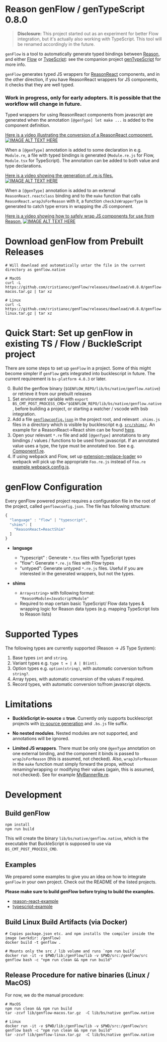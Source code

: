 # Reason genFlow / genTypeScript 0.8.0

> **Disclosure:** This project started out as an experiment for better Flow integration, but it's actually also working with TypeScript. This tool will be renamed accordingly in the future.

`genFlow` is a tool to automatically generate typed bindings between [Reason](https://reasonml.github.io/), and either [Flow](https://flow.org/en/) or [TypeScript](https://www.typescriptlang.org/): see the companion project [genTypeScript](https://github.com/cristianoc/genTypeScript) for more info.

`genFlow` generates typed JS wrappers for [ReasonReact](https://reasonml.github.io/reason-react/) components, and in the other direction, if you have ReasonReact wrappers for JS components, it checks that they are well typed.

### Work in progress, only for early adopters. It is possible that the workflow will change in future.

Typed wrappers for using ReasonReact components from javascript are generated when the annotation `[@genType] let make ...` is added to the component definition.

[Here is a video illustrating the conversion of a ReasonReact component.](https://youtu.be/k9QYjq0c8rA)
[![IMAGE ALT TEXT HERE](assets/genFlowInAction.png)](https://youtu.be/k9QYjq0c8rA)


When a `[@genType]` annotation is added to some declaration in e.g. `Module.re`, a file with typed bindings is generated (`Module.re.js` for Flow, `Module.tsx` for TypeScript). The annotation can be added to both value and type declarations.

[Here is a video showing the generation of .re.js files.](https://youtu.be/0YLXGBiB9dY)
[![IMAGE ALT TEXT HERE](assets/genFlow.png)](https://youtu.be/0YLXGBiB9dY)

When a `[@genType]` annotation is added to an external `ReasonReact.reactclass` binding and to the `make` function that calls `ReasonReact.wrapJsForReason` with it, a function `checkJsWrapperType` is generated to catch type errors in wrapping the JS component.

[Here is a video showing how to safely wrap JS components for use from Reason.](https://youtu.be/UKACByHmuQE)
[![IMAGE ALT TEXT HERE](assets/genFlowWrapJsComponent.png)](https://youtu.be/UKACByHmuQE)

# Download genFlow from Prebuilt Releases

```
# Will download and automatically untar the file in the current directory as genflow.native

# MacOS
curl -L https://github.com/cristianoc/genFlow/releases/download/v0.8.0/genflow-macos.tar.gz | tar xz

# Linux
curl -L https://github.com/cristianoc/genFlow/releases/download/v0.8.0/genflow-linux.tar.gz | tar xz
```

# Quick Start: Set up genFlow in existing TS / Flow / BuckleScript project

There are some steps to set up `genFlow` in a project.
Some of this might become simpler if `genFlow` gets integrated
into bucklescript in future. The current requirement is `bs-platform 4.0.3` or later.

0. Build the genflow binary (`$GENFLOW_REPO/lib/bs/native/genflow.native`) or retrieve it from our prebuilt releases
1. Set environment variable with `export BS_CMT_POST_PROCESS_CMD="$GENFLOW_REPO/lib/bs/native/genflow.native`, before building a project, or starting a watcher / vscode with bsb integration.
2. Add a file [`genflowconfig.json`](examples/reason-react-example/genflowconfig.json) in the project root, and relevant `.shims.js` files in a directory which is visible by bucklescript e.g. [`src/shims/`](examples/reason-react-example/src/shims). An example for a ReasonReact->React shim can be found [here](examples/reason-react-example/src/shims/ReactShim.shim.js).
3. Open your relevant `*.re` file and add `[@genType]` annotations to any bindings / values / functions to be used from javascript. If an annotated value uses a type, the type must be annotated too. See e.g. [Component1.re](examples/reason-react-example/src/basics/Component1.re).
4. If using webpack and Flow, set up [extension-replace-loader](https://www.npmjs.com/package/extension-replace-loader) so webpack will pick up the appropriate `Foo.re.js` instead of `Foo.re`  [example webpack.config.js](examples/reason-react-example/webpack.config.js).

# genFlow Configuration


Every genFlow powered project requires a configuration file in the root of the project, called `genflowconfig.json`. The file has following structure:

```ts
{
  "language" : "flow" | "typescript",
  "shims": [
    "ReasonReact=ReactShim"
  ]
}
```

- **language**
  - "typescript" : Generate `*.tsx` files with TypeScript types
  - "flow": Generate `*.re.js` files with Flow types
  - "untyped": Generate untyped `*.re.js` files. Useful if you are interested in the generated wrappers, but not the types.

- **shims**
  - `Array<string>` with following format: `"ReasonModule=JavaScriptModule"`
  - Required to map certain basic TypeScript/ Flow data types & wrapping logic for Reason data types (e.g. mapping TypeScript lists to Reason lists)

# Supported Types

The following types are currently supported (Reason -> JS Type System):

1. Base types `int` and `string`.
2. Variant types e.g. `type t = | A | B(int)`.
3. Option types e.g. `option(string)`, with automatic conversion to/from `string?`.
4. Array types, with automatic conversion of the values if required.
5. Record types, with automatic conversion to/from javascript objects.


# Limitations

* **BuckleScript in-source = true**. Currently only supports bucklescript projects with [in-source generation](https://bucklescript.github.io/docs/en/build-configuration#package-specs) and `.bs.js` file suffix.

* **No nested modules**. Nested modules are not supported, and annotations will be ignored.

* **Limited JS wrappers**. There must be only one `@genType` annotation on one external binding, and the component it binds is passed to `wrapJsForReason` (this is assumed, not checked). Also, `wrapJsForReason` in the `make` function must simply forward the props, without renaming/wrapping or modifying their values (again, this is assumed, not checked). See for example [MyBannerRe.re](examples/reason-react-example/src/interop/MyBannerRe.re).

# Development

## Build genFlow

```
npm install
npm run build
```
This will create the binary `lib/bs/native/genflow.native`, which is the executable that BuckleScript is supposed to use via `BS_CMT_POST_PROCESS_CMD`.


## Examples

We prepared some examples to give you an idea on how to integrate `genFlow` in your own project. Check out the README of the listed projects.

**Please make sure to build genFlow before trying to build the examples.**

- [reason-react-example](examples/reason-react-example/README.md)
- [typescript-example](examples/typescript-example/README.md)


## Build Linux Build Artifacts (via Docker)

```
# Copies package.json etc. and npm installs the compiler inside the image (workdir: /genFlow)
docker build -t genflow .

# Mounts only the src / lib volume and runs `npm run build`
docker run -it -v $PWD/lib:/genFlow/lib -v $PWD/src:/genFlow/src genflow bash -c "npm run clean && npm run build"
```


## Release Procedure for native binaries (Linux / MacOS)

For now, we do the manual procedure:

```
# MacOS
npm run clean && npm run build
tar -zcvf lib/genflow-macos.tar.gz  -C lib/bs/native genflow.native
```

```
# Linux
docker run -it -v $PWD/lib:/genFlow/lib -v $PWD/src:/genFlow/src genflow bash -c "npm run clean && npm run build"
tar -zcvf lib/genflow-linux.tar.gz  -C lib/bs/native genflow.native
```
